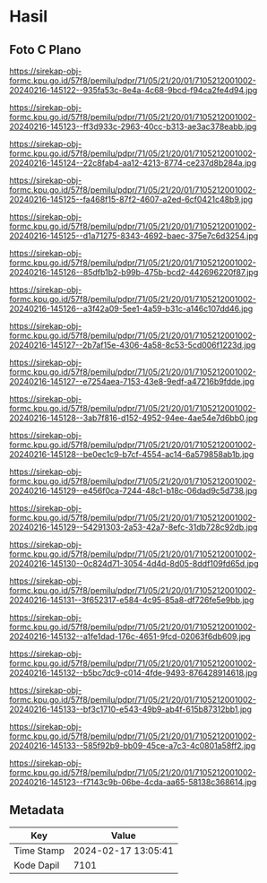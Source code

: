 # Hasil

## Foto C Plano

https://sirekap-obj-formc.kpu.go.id/57f8/pemilu/pdpr/71/05/21/20/01/7105212001002-20240216-145122--935fa53c-8e4a-4c68-9bcd-f94ca2fe4d94.jpg

https://sirekap-obj-formc.kpu.go.id/57f8/pemilu/pdpr/71/05/21/20/01/7105212001002-20240216-145123--ff3d933c-2963-40cc-b313-ae3ac378eabb.jpg

https://sirekap-obj-formc.kpu.go.id/57f8/pemilu/pdpr/71/05/21/20/01/7105212001002-20240216-145124--22c8fab4-aa12-4213-8774-ce237d8b284a.jpg

https://sirekap-obj-formc.kpu.go.id/57f8/pemilu/pdpr/71/05/21/20/01/7105212001002-20240216-145125--fa468f15-87f2-4607-a2ed-6cf0421c48b9.jpg

https://sirekap-obj-formc.kpu.go.id/57f8/pemilu/pdpr/71/05/21/20/01/7105212001002-20240216-145125--d1a71275-8343-4692-baec-375e7c6d3254.jpg

https://sirekap-obj-formc.kpu.go.id/57f8/pemilu/pdpr/71/05/21/20/01/7105212001002-20240216-145126--85dfb1b2-b99b-475b-bcd2-442696220f87.jpg

https://sirekap-obj-formc.kpu.go.id/57f8/pemilu/pdpr/71/05/21/20/01/7105212001002-20240216-145126--a3f42a09-5ee1-4a59-b31c-a146c107dd46.jpg

https://sirekap-obj-formc.kpu.go.id/57f8/pemilu/pdpr/71/05/21/20/01/7105212001002-20240216-145127--2b7af15e-4306-4a58-8c53-5cd006f1223d.jpg

https://sirekap-obj-formc.kpu.go.id/57f8/pemilu/pdpr/71/05/21/20/01/7105212001002-20240216-145127--e7254aea-7153-43e8-9edf-a47216b9fdde.jpg

https://sirekap-obj-formc.kpu.go.id/57f8/pemilu/pdpr/71/05/21/20/01/7105212001002-20240216-145128--3ab7f816-d152-4952-94ee-4ae54e7d6bb0.jpg

https://sirekap-obj-formc.kpu.go.id/57f8/pemilu/pdpr/71/05/21/20/01/7105212001002-20240216-145128--be0ec1c9-b7cf-4554-ac14-6a579858ab1b.jpg

https://sirekap-obj-formc.kpu.go.id/57f8/pemilu/pdpr/71/05/21/20/01/7105212001002-20240216-145129--e456f0ca-7244-48c1-b18c-06dad9c5d738.jpg

https://sirekap-obj-formc.kpu.go.id/57f8/pemilu/pdpr/71/05/21/20/01/7105212001002-20240216-145129--54291303-2a53-42a7-8efc-31db728c92db.jpg

https://sirekap-obj-formc.kpu.go.id/57f8/pemilu/pdpr/71/05/21/20/01/7105212001002-20240216-145130--0c824d71-3054-4d4d-8d05-8ddf109fd65d.jpg

https://sirekap-obj-formc.kpu.go.id/57f8/pemilu/pdpr/71/05/21/20/01/7105212001002-20240216-145131--3f652317-e584-4c95-85a8-df726fe5e9bb.jpg

https://sirekap-obj-formc.kpu.go.id/57f8/pemilu/pdpr/71/05/21/20/01/7105212001002-20240216-145132--a1fe1dad-176c-4651-9fcd-02063f6db609.jpg

https://sirekap-obj-formc.kpu.go.id/57f8/pemilu/pdpr/71/05/21/20/01/7105212001002-20240216-145132--b5bc7dc9-c014-4fde-9493-876428914618.jpg

https://sirekap-obj-formc.kpu.go.id/57f8/pemilu/pdpr/71/05/21/20/01/7105212001002-20240216-145133--bf3c1710-e543-49b9-ab4f-615b87312bb1.jpg

https://sirekap-obj-formc.kpu.go.id/57f8/pemilu/pdpr/71/05/21/20/01/7105212001002-20240216-145133--585f92b9-bb09-45ce-a7c3-4c0801a58ff2.jpg

https://sirekap-obj-formc.kpu.go.id/57f8/pemilu/pdpr/71/05/21/20/01/7105212001002-20240216-145123--f7143c9b-06be-4cda-aa65-58138c368614.jpg


## Metadata

| Key        | Value               |
| ---------- | ------------------- |
| Time Stamp | 2024-02-17 13:05:41 |
| Kode Dapil | 7101                |



